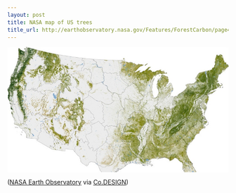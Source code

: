 ```yaml
--- 
layout: post
title: NASA map of US trees
title_url: http://earthobservatory.nasa.gov/Features/ForestCarbon/page4.php
---
```


<p style="text-align:center;">
  <img title="nasa-map-of-us-trees" src="/img/nasa-map-of-us-trees.jpeg" alt="NASA Map of US Trees" style="display:block;margin:0 auto;">
</p>

([NASA Earth Observatory](http://earthobservatory.nasa.gov/Features/ForestCarbon/page4.php) via [Co.DESIGN](http://www.fastcodesign.com/1669125/nasa-creates-insanely-high-res-map-of-americas-trees-and-offers-a-lesson-in-information-desi))